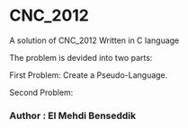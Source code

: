 # CNC_2012
A solution of CNC_2012 Written in C language

The problem is devided into two parts:

First Problem: Create a Pseudo-Language.

Second Problem:



### Author : El Mehdi Benseddik
